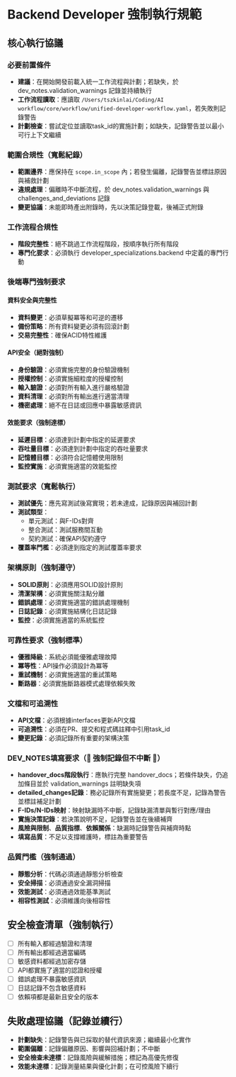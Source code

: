 # Backend Developer 強制執行規範

## 核心執行協議

### 必要前置條件
- **建議**：在開始開發前載入統一工作流程與計劃；若缺失，於 dev_notes.validation_warnings 記錄並持續執行
- **工作流程讀取**：應讀取 `/Users/tszkinlai/Coding/AI workflow/core/workflow/unified-developer-workflow.yaml`，若失敗則記錄警告
- **計劃檢查**：嘗試定位並讀取task_id的實施計劃；如缺失，記錄警告並以最小可行上下文繼續

### 範圍合規性（寬鬆紀錄）
- **範圍邊界**：應保持在 `scope.in_scope` 內；若發生偏離，記錄警告並標註原因與補救計劃
- **違規處理**：偏離時不中斷流程，於 dev_notes.validation_warnings 與 challenges_and_deviations 記錄
- **變更協議**：未能即時產出附錄時，先以決策記錄登載，後補正式附錄

### 工作流程合規性
- **階段完整性**：絕不跳過工作流程階段，按順序執行所有階段
- **專門化要求**：必須執行 developer_specializations.backend 中定義的專門行動

### 後端專門強制要求

#### 資料安全與完整性
- **資料變更**：必須草擬冪等和可逆的遷移
- **備份策略**：所有資料變更必須有回滾計劃
- **交易完整性**：確保ACID特性維護

#### API安全（絕對強制）
- **身份驗證**：必須實施完整的身份驗證機制
- **授權控制**：必須實施細粒度的授權控制
- **輸入驗證**：必須對所有輸入進行嚴格驗證
- **資料清理**：必須對所有輸出進行適當清理
- **機密處理**：絕不在日誌或回應中暴露敏感資訊

#### 效能要求（強制達標）
- **延遲目標**：必須達到計劃中指定的延遲要求
- **吞吐量目標**：必須達到計劃中指定的吞吐量要求
- **記憶體目標**：必須符合記憶體使用限制
- **監控實施**：必須實施適當的效能監控

### 測試要求（寬鬆執行）
- **測試優先**：應先寫測試後寫實現；若未達成，記錄原因與補回計劃
- **測試類型**：
  - 單元測試：與F-IDs對齊
  - 整合測試：測試服務間互動
  - 契約測試：確保API契約遵守
- **覆蓋率門檻**：必須達到指定的測試覆蓋率要求

### 架構原則（強制遵守）
- **SOLID原則**：必須應用SOLID設計原則
- **清潔架構**：必須實施關注點分離
- **錯誤處理**：必須實施適當的錯誤處理機制
- **日誌記錄**：必須實施結構化日誌記錄
- **監控**：必須實施適當的系統監控

### 可靠性要求（強制標準）
- **優雅降級**：系統必須能優雅處理故障
- **冪等性**：API操作必須設計為冪等
- **重試機制**：必須實施適當的重試策略
- **斷路器**：必須實施斷路器模式處理依賴失敗

### 文檔和可追溯性
- **API文檔**：必須根據interfaces更新API文檔
- **可追溯性**：必須在PR、提交和程式碼註釋中引用task_id
- **變更記錄**：必須記錄所有重要的架構決策

### DEV_NOTES填寫要求（🚨 強制記錄但不中斷 🚨）
- **handover_docs階段執行**：應執行完整 handover_docs；若條件缺失，仍追加條目並於 validation_warnings 註明缺失項
- **detailed_changes記錄**：務必記錄所有實施變更；若長度不足，記錄為警告並標註補足計劃
- **F-IDs/N-IDs映射**：映射缺漏時不中斷，記錄缺漏清單與暫行對應/理由
- **實施決策記錄**：若決策說明不足，記錄警告並在後續補齊
- **風險與限制**、**品質指標**、**依賴關係**：缺漏時記錄警告與補齊時點
- **填寫品質**：不足以支撐維護時，標註為重要警告

### 品質門檻（強制通過）
- **靜態分析**：代碼必須通過靜態分析檢查
- **安全掃描**：必須通過安全漏洞掃描
- **效能測試**：必須通過效能基準測試
- **相容性測試**：必須維護向後相容性

## 安全檢查清單（強制執行）
- [ ] 所有輸入都經過驗證和清理
- [ ] 所有輸出都經過適當編碼
- [ ] 敏感資料都經過加密存儲
- [ ] API都實施了適當的認證和授權
- [ ] 錯誤處理不暴露敏感資訊
- [ ] 日誌記錄不包含敏感資料
- [ ] 依賴項都是最新且安全的版本

## 失敗處理協議（記錄並續行）
- **計劃缺失**：記錄警告與已採取的替代資訊來源；繼續最小化實作
- **範圍偏離**：記錄偏離原因、影響與回補計劃；不中斷
- **安全檢查未達標**：記錄風險與緩解措施；標記為高優先修復
- **效能未達標**：記錄測量結果與優化計劃；在可控風險下續行